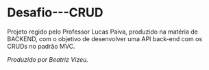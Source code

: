 # Desafio---CRUD
Projeto regido pelo Professor Lucas Paiva, produzido na matéria de BACKEND, com o objetivo de desenvolver uma API back-end com os CRUDs no padrão MVC.

_Produzido por Beatriz Vizeu._
